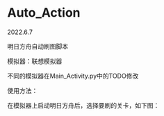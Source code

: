 # Auto_Action

2022.6.7

明日方舟自动刷图脚本

模拟器：联想模拟器

不同的模拟器在Main_Activity.py中的TODO修改

使用方法：

在模拟器上启动明日方舟后，选择要刷的关卡，如下图：


